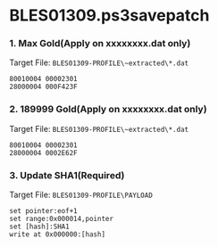 # BLES01309.ps3savepatch

### 1. Max Gold(Apply on xxxxxxxx.dat only)

Target File: `BLES01309-PROFILE\~extracted\*.dat`

```
80010004 00002301
28000004 000F423F
```

### 2. 189999 Gold(Apply on xxxxxxxx.dat only)

Target File: `BLES01309-PROFILE\~extracted\*.dat`

```
80010004 00002301
28000004 0002E62F
```

### 3. Update SHA1(Required)

Target File: `BLES01309-PROFILE\PAYLOAD`

```
set pointer:eof+1
set range:0x000014,pointer
set [hash]:SHA1
write at 0x000000:[hash]
```

